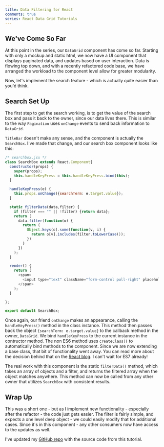 ```yaml
---
title: Data Filtering for React
comments: true
series: React Data Grid Tutorials
---
```


## We've Come So Far
At this point in the series, our `DataGrid` component has come so far. Starting with only a mockup and static html, we now have a UI component that displays paginated data, and updates based on user interaction. Data is flowing top down, and with a recently refactored code base, we have arranged the workload to the component level allow for greater modularity.

Now, let's implement the search feature - which is actually quite easier than you'd think.

## Search Set Up
The first step to get the search working, is to get the value of the search box and pass it back to the owner, since our data lives there. This is similar to the way `Pagination` uses `onChange` events to send back information to `DataGrid`.

`TitleBar` doesn't make any sense, and the component is actually the `SearchBox`. I've made that change, and our search box component looks like this:

```js
/* searchbox.jsx */
class SearchBox extends React.Component{
  constructor(props) {
    super(props);
    this.handleKeyPress = this.handleKeyPress.bind(this);
  }

  handleKeyPress(e) {
    this.props.onChange({searchTerm: e.target.value});
  }

  static filterData(data,filter) {
    if (filter === "" || !filter) {return data};
    return (
      data.filter(function(o) {
        return (
          Object.keys(o).some(function(v, i) {
            return o[v].includes(filter.toLowerCase());
          })
        )
      })
    );
  }

  render() {
    return (
      <span>
        <input type="text" className="form-control pull-right" placeholder="Search" onChange={this.handleKeyPress} value={this.props.searchTerm} />
      </span>
    );
  }

};

export default SearchBox;
```

Once again, our friend `onChange` makes an appearance, calling the `handleKeyPress()` method in the class instance. This method then passes back the object `{searchTerm: e.target.value}` to the callback method in the owner, `DataGrid`.  We bind `handleKeyPress` to the current instance in the contructor method. The non ES6 method uses `createClass()` to automatically bind methods to the component.  Since we are now extending a base class, that bit of functionality went away.  You can read more about the decision behind that on the [React blog](https://facebook.github.io/react/blog/2015/01/27/react-v0.13.0-beta-1.html#autobinding). I can't wait for ES7 already!

The real work with this component is the static `filterData()` method, which takes an array of objects and a filter, and returns the filtered array when the object matches anywhere. This method can now be called from any other owner that utilizes `SearchBox` with consistent results.

## Wrap Up
This was a short one - but as I implement new functionality - especially after the refactor - the code just gets easier. The filter is fairly simple, and expects a one level deep object - we could easily modify that for additional cases.  Since it's in this component - any other consumers now have access to the updates as well.

I've updated my [GitHub repo](https://github.com/kellyjandrews/react-tutorial/tree/pagination) with the source code from this tutorial.
